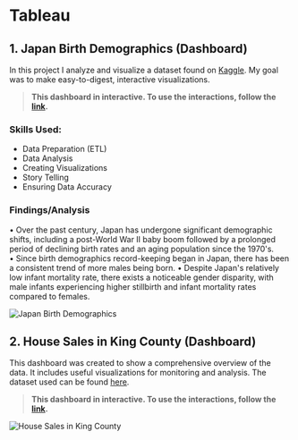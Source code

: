 # Tableau

## 1. Japan Birth Demographics (Dashboard)
In this project I analyze and visualize a dataset found on [Kaggle](https://www.kaggle.com/datasets/webdevbadger/japan-birth-statistics). My goal was to make easy-to-digest, interactive visualizations.
> **This dashboard in interactive. To use the interactions, follow the [link](https://public.tableau.com/app/profile/amber.dixie.michalk/viz/JapanBirthDemographicsAmberMichalk/Dashboard1).** 

### Skills Used: 
- Data Preparation (ETL)
- Data Analysis
- Creating Visualizations
- Story Telling
- Ensuring Data Accuracy

### Findings/Analysis
• Over the past century, Japan has undergone significant demographic shifts, including a post-World War II baby boom followed by a prolonged period of declining birth rates and an aging population since the 1970's.
• Since birth demographics record-keeping began in Japan, there has been a consistent trend of more males being born. 
• Despite Japan's relatively low infant mortality rate, there exists a noticeable gender disparity, with male infants experiencing higher stillbirth and infant mortality rates compared to females.

![Japan Birth Demographics](https://github.com/admichalk/Tableau/assets/154308860/d53bccdd-72d1-4d51-ba09-d350d7f98ea0)




## 2. House Sales in King County (Dashboard)
This dashboard was created to show a comprehensive overview of the data. It includes useful visualizations for monitoring and analysis. The dataset used can be found [here](https://www.kaggle.com/datasets/harlfoxem/housesalesprediction).
> **This dashboard in interactive. To use the interactions, follow the [link](https://public.tableau.com/app/profile/amber.dixie.michalk/viz/HouseSalesinKingCounty_16988303328600/Dashboard1).** 


![House Sales in King County](https://github.com/admichalk/Tableau/assets/154308860/4f5e7e4f-de9d-47ab-902f-2348d3f7979e)


